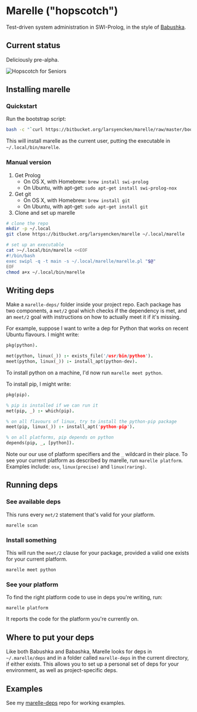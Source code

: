 # Marelle ("hopscotch")

Test-driven system administration in SWI-Prolog, in the style of [Babushka](https://github.com/babushka/babushka).

## Current status

Deliciously pre-alpha.

![Hopscotch for Seniors](https://bytebucket.org/larsyencken/marelle/wiki/img/HopscotchForSeniors.jpg)

## Installing marelle

### Quickstart

Run the bootstrap script:

```bash
bash -c "`curl https://bitbucket.org/larsyencken/marelle/raw/master/bootstrap.sh`"
```

This will install marelle as the current user, putting the executable in `~/.local/bin/marelle`.

### Manual version

1. Get Prolog
    - On OS X, with Homebrew: `brew install swi-prolog`
    - On Ubuntu, with apt-get: `sudo apt-get install swi-prolog-nox`
2. Get git
    - On OS X, with Homebrew: `brew install git`
    - On Ubuntu, with apt-get: `sudo apt-get install git`
3. Clone and set up marelle

```bash
# clone the repo
mkdir -p ~/.local
git clone https://bitbucket.org/larsyencken/marelle ~/.local/marelle

# set up an executable
cat >~/.local/bin/marelle <<EOF
#!/bin/bash
exec swipl -q -t main -s ~/.local/marelle/marelle.pl "$@"
EOF
chmod a+x ~/.local/bin/marelle
```

## Writing deps

Make a `marelle-deps/` folder inside your project repo. Each package has two components, a `met/2` goal which checks if the dependency is met, and an `meet/2` goal with instructions on how to actually meet it if it's missing.

For example, suppose I want to write a dep for Python that works on recent Ubuntu flavours. I might write:

```prolog
pkg(python).

met(python, linux(_)) :- exists_file('/usr/bin/python').
meet(python, linux(_)) :- install_apt(python-dev).
```

To install python on a machine, I'd now run `marelle meet python`.

To install pip, I might write:

```prolog
pkg(pip).

% pip is installed if we can run it
met(pip, _) :- which(pip).

% on all flavours of linux, try to install the python-pip package
meet(pip, linux(_)) :- install_apt('python-pip').

% on all platforms, pip depends on python
depends(pip, _, [python]).
```
Note our our use of platform specifiers and the `_` wildcard in their place. To see your current platform as described by marelle, run `marelle platform`. Examples include: `osx`, `linux(precise)` and `linux(raring)`.

## Running deps

### See available deps

This runs every `met/2` statement that's valid for your platform.

`marelle scan`

### Install something

This will run the `meet/2` clause for your package, provided a valid one exists for your current platform.

`marelle meet python`

### See your platform

To find the right platform code to use in deps you're writing, run:

`marelle platform`

It reports the code for the platform you're currently on.

## Where to put your deps

Like both Babushka and Babashka, Marelle looks for deps in `~/.marelle/deps` and in a folder called `marelle-deps` in the current directory, if either exists. This allows you to set up a personal set of deps for your environment, as well as project-specific deps.

## Examples

See my [marelle-deps](https://bitbucket.org/larsyencken/marelle-deps) repo for working examples.
